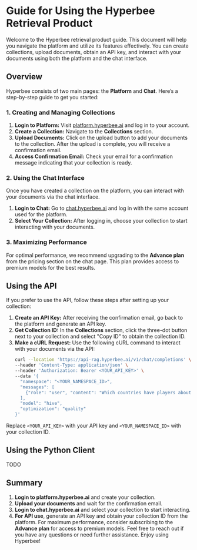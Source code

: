# Guide for Using the Hyperbee Retrieval Product
Welcome to the Hyperbee retrieval product guide. This document will help you navigate the platform and utilize its features effectively. You can create collections, upload documents, obtain an API key, and interact with your documents using both the platform and the chat interface.
## Overview
Hyperbee consists of two main pages: the **Platform** and **Chat**. Here’s a step-by-step guide to get you started:
### 1. Creating and Managing Collections
1. **Login to Platform:**
   Visit [platform.hyperbee.ai](https://platform.hyperbee.ai) and log in to your account.
2. **Create a Collection:**
   Navigate to the **Collections** section.
3. **Upload Documents:**
   Click on the upload button to add your documents to the collection. After the upload is complete, you will receive a confirmation email.
4. **Access Confirmation Email:**
   Check your email for a confirmation message indicating that your collection is ready.
### 2. Using the Chat Interface
Once you have created a collection on the platform, you can interact with your documents via the chat interface.
1. **Login to Chat:**
   Go to [chat.hyperbee.ai](https://chat.hyperbee.ai) and log in with the same account used for the platform.
2. **Select Your Collection:**
   After logging in, choose your collection to start interacting with your documents.
### 3. Maximizing Performance
For optimal performance, we recommend upgrading to the **Advance plan** from the pricing section on the chat page. This plan provides access to premium models for the best results.
## Using the API
If you prefer to use the API, follow these steps after setting up your collection:
1. **Create an API Key:**
   After receiving the confirmation email, go back to the platform and generate an API key.
2. **Get Collection ID:**
   In the **Collections** section, click the three-dot button next to your collection and select "Copy ID" to obtain the collection ID.
3. **Make a cURL Request:**
   Use the following cURL command to interact with your documents via the API:
   ```sh
   curl --location 'https://api-rag.hyperbee.ai/v1/chat/completions' \
   --header 'Content-Type: application/json' \
   --header 'Authorization: Bearer <YOUR_API_KEY>' \
   --data '{
     "namespace": "<YOUR_NAMESPACE_ID>",
     "messages": [
       {"role": "user", "content": "Which countries have players about different sports?"}
     ],
     "model": "hive",
     "optimization": "quality"
   }'
   ```
Replace `<YOUR_API_KEY>` with your API key and `<YOUR_NAMESPACE_ID>` with your collection ID.

## Using the Python Client
TODO

## Summary
1. **Login to platform.hyperbee.ai** and create your collection.
2. **Upload your documents** and wait for the confirmation email.
3. **Login to chat.hyperbee.ai** and select your collection to start interacting.
4. **For API use**, generate an API key and obtain your collection ID from the platform.
For maximum performance, consider subscribing to the **Advance plan** for access to premium models.
Feel free to reach out if you have any questions or need further assistance. Enjoy using Hyperbee!